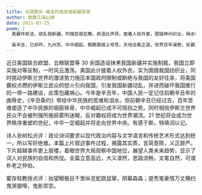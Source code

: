 ```yaml
---
title: 水调歌头·痛击列强发难新疆有感
author: 放歌江海山阙
date: 2021-03-25
poem: |
  美霸作妖法，欲乱我新疆。列强受惑尬舞，疯语比声昂。披着人权外套，围猎神州织业，祸水引东方。此计藏阴毒，不过是陈糠。

  虽辛丑，已非昨，九州芳。中华崛起，鲲鹏展翅上穹苍。天地沧桑正道，世界百年澜卷，反霸正昂扬。秩序将重塑，华夏定中央。
---
```


近日美国联合欧盟、五眼联盟等 30 余国造谣抹黑我国新疆并实施制裁，我国立即实施对等反制，一时风云激荡。美国此计披着人权外衣，实为围猎我国纺织业，同时挑动伊斯兰世界的激进势力施压本国政府限制或断绝与我国的友好往来，将美国霸权点燃的伊斯兰民众的怒火引向我国，引发我国新疆动乱，并进而破坏我国推行的一带一路建设，此策包藏祸心。今年是辛丑年，中国人民一定记住前朝辛丑年的曲辱史，《辛丑条约》带给中华民族的苦难和泪水。但前朝辛丑已经过去，百年苦难塑造了中华民族的钢筋铁骨，中华崛起已成不可阻挡之势。同时相信伊斯兰世界民众不会被列强所施妖雾所迷眼，反对霸权将成为世界潮流。21 世纪将会成为世界秩序重塑的世纪，中华一定崛起并将走向世界中央。有感于斯，特填词以记。

诗人张树松点评：政论诗词要求以现代政治内容与文学语言和传统艺术形式达到统一，所以写好绝难。本篇上片叙述事件过程，揭露其实质，言简意赅，义正辞严。下片超越事件更上层楼，着眼世界大局观察中国地位，展望人类未来趋势，显示了词人对民族的自信和热忱。全篇立意高远，大义凛然，思路流畅，文笔自然，可谓朴老之仲伯。

翟存柱教授点评：抬望眼极目千里纵览蛇跳鼠窜，阴幕森森；提秃笔豪情万丈横扫鬼哭狼嚎，鬼影崇崇。
